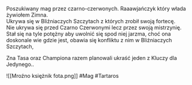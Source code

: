 Poszukiwany mag przez czarno-czerwonych.
Raaawjańczyk który włada żywiołem Zimna.  
Ukrywa się w Bliźniaczych Szczytach z których zrobił swoją fortecę.  
Nie ukrywa się przed Czarno Czerwonymi lecz przez swoją mistrzynię.  
Stał się na tyle potężny aby uwolnić się spod niej jarzma, choć ona doskonale wie gdzie jest, obawia się konfliktu z nim w Bliźniaczych Szczytach,

Zna Tasa oraz Championa razem planowali ukraść jeden z Kluczy dla Jedynego..

![[Mroźno księżnik fota.png]]
#Mag #Tartaros
